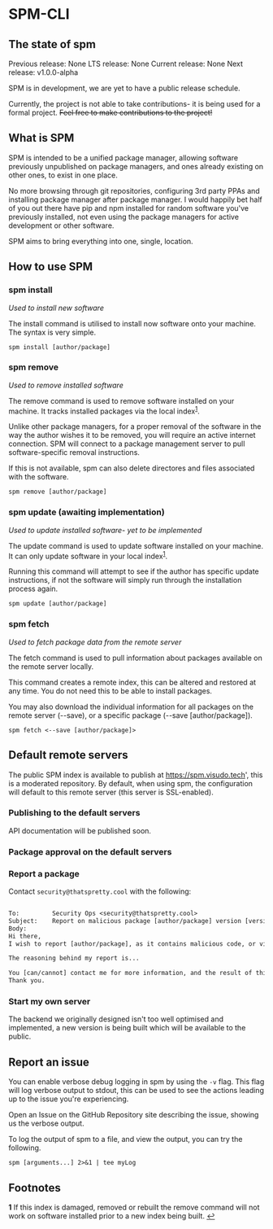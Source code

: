 # SPM-CLI

## The state of spm

Previous release:   None
LTS release:        None
Current release:    None
Next release:       v1.0.0-alpha

SPM is in development, we are yet to have a public release schedule.

Currently, the project is not able to take contributions- it is being used for a formal project.
~~Feel free to make contributions to the project!~~

## What is SPM

SPM is intended to be a unified package manager, allowing software previously unpublished on package managers, and ones already existing on other ones, to exist in one place.

No more browsing through git repositories, configuring 3rd party PPAs and installing package manager after package manager. I would happily bet half of you out there have pip and npm installed for random software you've previously installed, not even using the package managers for active development or other software.

SPM aims to bring everything into one, single, location.

## How to use SPM

### spm install

*Used to install new software*

The install command is utilised to install now software onto your machine.
The syntax is very simple.

`spm install [author/package]`

### spm remove

*Used to remove installed software*

The remove command is used to remove software installed on your machine.
It tracks installed packages via the local index<sup id="a1">[1](#f1)</sup>.

Unlike other package managers, for a proper removal of the software in the way the author wishes it to be removed, you will require an active internet connection.
SPM will connect to a package management server to pull software-specific removal instructions.

If this is not available, spm can also delete directores and files associated with the software.

`spm remove [author/package]`

### spm update (awaiting implementation)

*Used to update installed software- yet to be implemented*

The update command is used to update software installed on your machine.
It can only update software in your local index<sup id="a1">[1](#f1)</sup>.

Running this command will attempt to see if the author has specific update instructions, if not the software will simply run through the installation process again.

`spm update [author/package]`

### spm fetch

*Used to fetch package data from the remote server*

The fetch command is used to pull information about packages available on the remote server locally.

This command creates a remote index, this can be altered and restored at any time. You do not need this to be able to install packages.

You may also download the individual information for all packages on the remote server (--save), or a specific package (--save [author/package]).

`spm fetch <--save [author/package]>`

## Default remote servers

The public SPM index is available to publish at https://spm.visudo.tech', this is a moderated repository.
By default, when using spm, the configuration will default to this remote server (this server is SSL-enabled).  

### Publishing to the default servers

API documentation will be published soon.

### Package approval on the default servers

### Report a package

Contact `security@thatspretty.cool` with the following:

```email

To:         Security Ops <security@thatspretty.cool>
Subject:    Report on malicious package [author/package] version [version]
Body:
Hi there,
I wish to report [author/package], as it contains malicious code, or violates local law from the United Kingdom.

The reasoning behind my report is...

You [can/cannot] contact me for more information, and the result of this report.
Thank you.

```

### Start my own server

The backend we originally designed isn't too well optimised and implemented, a new version is being built which will be available to the public.

## Report an issue

You can enable verbose debug logging in spm by using the `-v` flag.
This flag will log verbose output to stdout, this can be used to see the actions leading up to the issue you're experiencing.

Open an Issue on the GitHub Repository site describing the issue, showing us the verbose output.

To log the output of spm to a file, and view the output, you can try the following.

```shell
spm [arguments...] 2>&1 | tee myLog
```

## Footnotes

<b id="f1">1</b> If this index is damaged, removed or rebuilt the remove command will not work on software installed prior to a new index being built. [↩](#a1)
